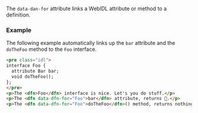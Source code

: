 The `data-dan-for` attribute links a WebIDL attribute or method to a definition.   

### Example 
The following example automatically links up the `bar` attribute and the `doTheFoo` method to the `Foo` interface. 

```HTML    
<pre class="idl">
interface Foo {
  attribute Bar bar;
  void doTheFoo();
};
</pre>
<p>The <dfn>Foo</dfn> interface is nice. Let's you do stuff.</p>
<p>The <dfn data-dfn-for="Foo">bar</dfn> attribute, returns 🍺.</p>
<p>The <dfn data-dfn-for="Foo">doTheFoo</dfn>() method, returns nothing.</p>
```
